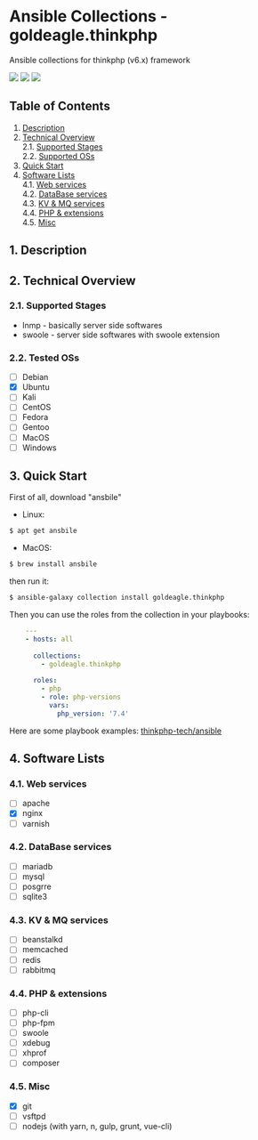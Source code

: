 # Ansible Collections - goldeagle.thinkphp

Ansible collections for thinkphp (v6.x) framework

[<img src="https://img.shields.io/github/license/goldeagle/ansible-collections-thinkphp?style=flat-square">](./LICENSE)
<img src="https://img.shields.io/github/repo-size/goldeagle/ansible-collections-thinkphp?style=flat-square">
<img src="https://img.shields.io/github/last-commit/goldeagle/ansible-collections-thinkphp?style=flat-square">

## Table of Contents
1. [Description](#chapter-1)
2. [Technical Overview](#chapter-2)<br>
  2.1. [Supported Stages](#chapter-2-1)<br>
  2.2. [Supported OSs](#chapter-2-3)
1. [Quick Start](#chapter-3)
2. [Software Lists](#chapter-4)<br>
  4.1. [Web services](#chapter-4-1)<br>
  4.2. [DataBase services](#chapter-4-2)<br>
  4.3. [KV & MQ services](#chapter-4-3)<br>
  4.4. [PHP & extensions](#chapter-4-4)<br>
  4.5. [Misc](#chapter-4-4)

## 1. Description <a id="chapter-1"></a>



## 2. Technical Overview <a id="chapter-2"></a>

### 2.1. Supported Stages  <a id="chapter-2-1"></a>

* lnmp - basically server side softwares
* swoole - server side softwares with swoole extension

### 2.2. Tested OSs  <a id="chapter-2-3"></a>

* [ ] Debian
* [x] Ubuntu
* [ ] Kali
* [ ] CentOS
* [ ] Fedora
* [ ] Gentoo
* [ ] MacOS
* [ ] Windows

## 3. Quick Start  <a id="chapter-3"></a>

First of all, download "ansbile"
- Linux:
```bash
$ apt get ansbile
```

- MacOS:
```bash
$ brew install ansbile
```

then run it:
```bash
$ ansible-galaxy collection install goldeagle.thinkphp
```

Then you can use the roles from the collection in your playbooks:

```yaml
    ---
    - hosts: all
    
      collections:
        - goldeagle.thinkphp
    
      roles:
        - php
        - role: php-versions
          vars:
            php_version: '7.4'
```

Here are some playbook examples: [thinkphp-tech/ansible](https://github.com/thinkphp-tech/ansible)

## 4. Software Lists <a id="chapter-4"></a>

### 4.1. Web services <a id="chapter-4-1"></a>

- [ ] apache
- [x] nginx
- [ ] varnish

### 4.2. DataBase services <a id="chapter-4-2"></a>

- [ ] mariadb
- [ ] mysql
- [ ] posgrre
- [ ] sqlite3

### 4.3. KV & MQ services <a id="chapter-4-3"></a>

- [ ] beanstalkd
- [ ] memcached
- [ ] redis
- [ ] rabbitmq

### 4.4. PHP & extensions <a id="chapter-4-4"></a>

- [ ] php-cli
- [ ] php-fpm
- [ ] swoole
- [ ] xdebug
- [ ] xhprof
- [ ] composer

### 4.5. Misc <a id="chapter-4-5"></a>

- [x] git
- [ ] vsftpd
- [ ] nodejs (with yarn, n, gulp, grunt, vue-cli)